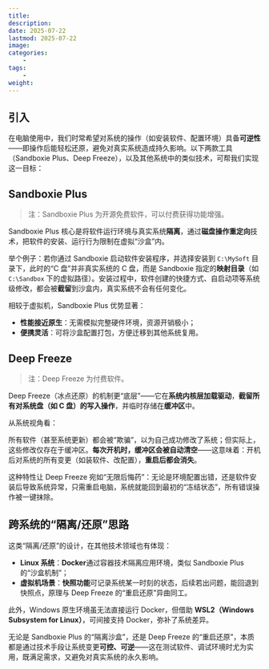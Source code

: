 ```yaml
---
title: 
description: 
date: 2025-07-22
lastmod: 2025-07-22
image: 
categories:
    - 
tags:
    - 
weight: 
---
```


## 引入

在电脑使用中，我们时常希望对系统的操作（如安装软件、配置环境）具备**可逆性**——即操作后能轻松还原，避免对真实系统造成持久影响。以下两款工具（Sandboxie Plus、Deep Freeze），以及其他系统中的类似技术，可帮我们实现这一目标：

## Sandboxie Plus

> 注：Sandboxie Plus 为开源免费软件，可以付费获得功能增强。

Sandboxie Plus 核心是将软件运行环境与真实系统**隔离**，通过**磁盘操作重定向**技术，把软件的安装、运行行为限制在虚拟“沙盒”内。

举个例子：若你通过 Sandboxie 启动软件安装程序，并选择安装到 `C:\MySoft` 目录下，此时的“C 盘”并非真实系统的 C 盘，而是 Sandboxie 指定的**映射目录**（如 `C:\Sandbox` 下的虚拟路径）。安装过程中，软件创建的快捷方式、自启动项等系统级修改，都会被**截留**到沙盒内，真实系统不会有任何变化。

相较于虚拟机，Sandboxie Plus 优势显著：

- **性能接近原生**：无需模拟完整硬件环境，资源开销极小；
- **便携灵活**：可将沙盒配置打包，方便迁移到其他系统复用。

## Deep Freeze

> 注：Deep Freeze 为付费软件。

Deep Freeze（冰点还原）的机制更“底层”——它在**系统内核层加载驱动**，**截留所有对系统盘（如 C 盘）的写入操作**，并临时存储在**缓冲区**中。

从系统视角看：

所有软件（甚至系统更新）都会被“欺骗”，以为自己成功修改了系统；但实际上，这些修改仅存在于缓冲区。**每次开机时，缓冲区会被自动清空**——这意味着：开机后对系统的所有变更（如装软件、改配置），**重启后都会消失**。

这种特性让 Deep Freeze 宛如“无限后悔药”：无论是环境配置出错，还是软件安装后导致系统异常，只需重启电脑，系统就能回到最初的“冻结状态”，所有错误操作被一键抹除。

## 跨系统的“隔离/还原”思路

这类“隔离/还原”的设计，在其他技术领域也有体现：

- **Linux 系统**：**Docker**通过容器技术隔离应用环境，类似 Sandboxie Plus 的“沙盒机制”；
- **虚拟机场景**：**快照功能**可记录系统某一时刻的状态，后续若出问题，能回退到快照点，原理与 Deep Freeze 的“重启还原”异曲同工。

此外，Windows 原生环境虽无法直接运行 Docker，但借助 **WSL2（Windows Subsystem for Linux）**，可间接支持 Docker，弥补了系统差异。

无论是 Sandboxie Plus 的“隔离沙盒”，还是 Deep Freeze 的“重启还原”，本质都是通过技术手段让系统变更**可控、可逆**——这在测试软件、调试环境时尤为实用，既满足需求，又避免对真实系统的永久影响。
